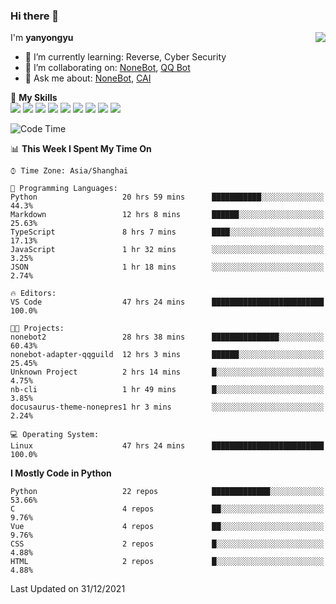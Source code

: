 ### Hi there 👋

<a href="#">
  <img align="right" src="https://github-readme-stats.vercel.app/api?username=yanyongyu&count_private=true&show_icons=true&bg_color=15,f2f7fd,E0EAFC" />
</a>

I'm **yanyongyu**

- 🌱 I’m currently learning: Reverse, Cyber Security
- 👯 I’m collaborating on: [NoneBot](https://github.com/nonebot), [QQ Bot](https://github.com/Mrs4s/go-cqhttp)
- 💬 Ask me about: [NoneBot](https://github.com/nonebot), [CAI](https://github.com/cscs181/CAI)

🌟 **My Skills**  
![](https://img.shields.io/badge/-Python-3e74a2?style=flat-square&logo=Python&logoColor=fff)
![](https://img.shields.io/badge/-Node.js-339933?style=flat-square&logo=Node.js&logoColor=fff)
![](https://img.shields.io/badge/-Vue-4fc08d?style=flat-square&logo=Vue.js&logoColor=fff)
![](https://img.shields.io/badge/-React-2d98ce?style=flat-square&logo=React&logoColor=fff)
![](https://img.shields.io/badge/-Docker-2496ED?style=flat-square&logo=Docker&logoColor=fff)
![](https://img.shields.io/badge/-Linux-000000?style=flat-square&logo=Linux&logoColor=fff)
![](https://img.shields.io/badge/-MySQL-4479A1?style=flat-square&logo=MySQL&logoColor=fff)
![](https://img.shields.io/badge/-Redis-DC382D?style=flat-square&logo=Redis&logoColor=fff)
![](https://img.shields.io/badge/-MongoDB-47A248?style=flat-square&logo=MongoDB&logoColor=fff)

<!--START_SECTION:waka-->
![Code Time](http://img.shields.io/badge/Code%20Time-1%2C979%20hrs%2038%20mins-blue)

📊 **This Week I Spent My Time On** 

```text
⌚︎ Time Zone: Asia/Shanghai

💬 Programming Languages: 
Python                   20 hrs 59 mins      ███████████░░░░░░░░░░░░░░   44.3% 
Markdown                 12 hrs 8 mins       ██████░░░░░░░░░░░░░░░░░░░   25.63% 
TypeScript               8 hrs 7 mins        ████░░░░░░░░░░░░░░░░░░░░░   17.13% 
JavaScript               1 hr 32 mins        ░░░░░░░░░░░░░░░░░░░░░░░░░   3.25% 
JSON                     1 hr 18 mins        ░░░░░░░░░░░░░░░░░░░░░░░░░   2.74%

🔥 Editors: 
VS Code                  47 hrs 24 mins      █████████████████████████   100.0%

🐱‍💻 Projects: 
nonebot2                 28 hrs 38 mins      ███████████████░░░░░░░░░░   60.43% 
nonebot-adapter-qqguild  12 hrs 3 mins       ██████░░░░░░░░░░░░░░░░░░░   25.45% 
Unknown Project          2 hrs 14 mins       █░░░░░░░░░░░░░░░░░░░░░░░░   4.75% 
nb-cli                   1 hr 49 mins        █░░░░░░░░░░░░░░░░░░░░░░░░   3.85% 
docusaurus-theme-nonepres1 hr 3 mins         ░░░░░░░░░░░░░░░░░░░░░░░░░   2.24%

💻 Operating System: 
Linux                    47 hrs 24 mins      █████████████████████████   100.0%

```

**I Mostly Code in Python** 

```text
Python                   22 repos            █████████████░░░░░░░░░░░░   53.66% 
C                        4 repos             ██░░░░░░░░░░░░░░░░░░░░░░░   9.76% 
Vue                      4 repos             ██░░░░░░░░░░░░░░░░░░░░░░░   9.76% 
CSS                      2 repos             █░░░░░░░░░░░░░░░░░░░░░░░░   4.88% 
HTML                     2 repos             █░░░░░░░░░░░░░░░░░░░░░░░░   4.88%

```



 Last Updated on 31/12/2021
<!--END_SECTION:waka-->
